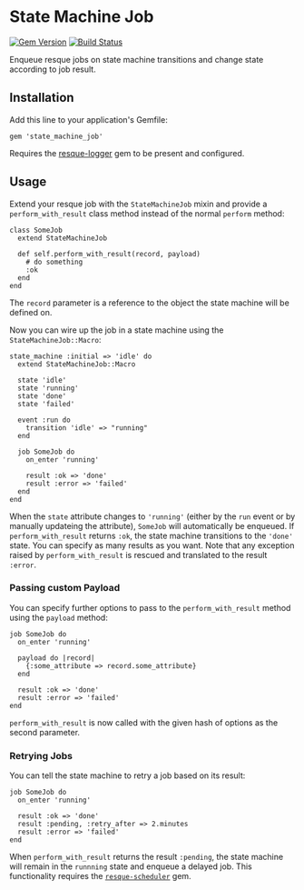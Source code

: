 # State Machine Job

[![Gem Version](https://badge.fury.io/rb/state_machine_job.svg)](http://badge.fury.io/rb/state_machine_job)
[![Build Status](https://travis-ci.org/codevise/state_machine_job.svg?branch=master)](https://travis-ci.org/codevise/state_machine_job)

Enqueue resque jobs on state machine transitions and change state
according to job result.

## Installation

Add this line to your application's Gemfile:

    gem 'state_machine_job'

Requires the [resque-logger](https://github.com/salizzar/resque-logger) 
gem to be present and configured.

## Usage

Extend your resque job with the `StateMachineJob` mixin and provide a
`perform_with_result` class method instead of the normal `perform`
method:

    class SomeJob
      extend StateMachineJob

      def self.perform_with_result(record, payload)
        # do something
        :ok
      end
    end

The `record` parameter is a reference to the object the state machine
will be defined on.

Now you can wire up the job in a state machine using the
`StateMachineJob::Macro`:

    state_machine :initial => 'idle' do
      extend StateMachineJob::Macro

      state 'idle'
      state 'running'
      state 'done'
      state 'failed'

      event :run do
        transition 'idle' => "running"
      end

      job SomeJob do
        on_enter 'running'

        result :ok => 'done'
        result :error => 'failed'
      end
    end

When the `state` attribute changes to `'running'` (either by the `run`
event or by manually updateing the attribute), `SomeJob` will
automatically be enqueued. If `perform_with_result` returns `:ok`, the
state machine transitions to the `'done'` state. You can specify as
many results as you want. Note that any exception raised by
`perform_with_result` is rescued and translated to the result
`:error`.

### Passing custom Payload

You can specify further options to pass to the `perform_with_result`
method using the `payload` method:

    job SomeJob do
      on_enter 'running'

      payload do |record|
        {:some_attribute => record.some_attribute}
      end

      result :ok => 'done'
      result :error => 'failed'
    end

`perform_with_result` is now called with the given hash of options as
the second parameter.

### Retrying Jobs

You can tell the state machine to retry a job based on its result:

    job SomeJob do
      on_enter 'running'

      result :ok => 'done'
      result :pending, :retry_after => 2.minutes
      result :error => 'failed'
    end

When `perform_with_result` returns the result `:pending`, the state
machine will remain in the `runnning` state and enqueue a delayed
job. This functionality requires the [`resque-scheduler`](https://github.com/resque/resque-scheduler) 
gem.
